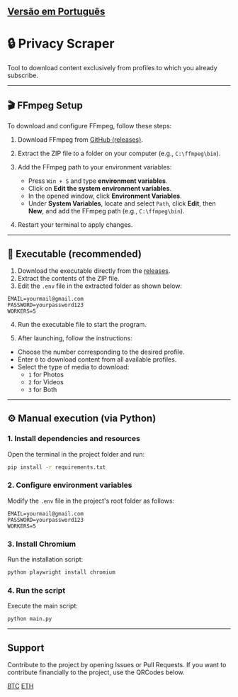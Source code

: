## [Versão em Português](https://github.com/justsadb000y/privacy-scraper/blob/main/README.md)

# 🔒 Privacy Scraper

Tool to download content exclusively from profiles to which you already subscribe.

---

## 🎬 FFmpeg Setup

To download and configure FFmpeg, follow these steps:

1. Download FFmpeg from [GitHub (releases)](https://github.com/BtbN/FFmpeg-Builds/releases).

2. Extract the ZIP file to a folder on your computer (e.g., `C:\ffmpeg\bin`).

3. Add the FFmpeg path to your environment variables:

   - Press `Win + S` and type **environment variables**.
   - Click on **Edit the system environment variables**.
   - In the opened window, click **Environment Variables**.
   - Under **System Variables**, locate and select `Path`, click **Edit**, then **New**, and add the FFmpeg path (e.g., `C:\ffmpeg\bin`).

4. Restart your terminal to apply changes.

---

## 🚀 Executable (recommended)

1. Download the executable directly from the [releases](https://github.com/justsadb000y/privacy-scraper/releases).
2. Extract the contents of the ZIP file.
3. Edit the `.env` file in the extracted folder as shown below:

```env
EMAIL=yourmail@gmail.com
PASSWORD=yourpassword123
WORKERS=5
```

4. Run the executable file to start the program.

5. After launching, follow the instructions:

- Choose the number corresponding to the desired profile.
- Enter `0` to download content from all available profiles.
- Select the type of media to download:
  - `1` for Photos
  - `2` for Videos
  - `3` for Both

---

## ⚙️ Manual execution (via Python)

### 1. Install dependencies and resources

Open the terminal in the project folder and run:

```bash
pip install -r requirements.txt
```

### 2. Configure environment variables

Modify the `.env` file in the project's root folder as follows:

```env
EMAIL=yourmail@gmail.com
PASSWORD=yourpassword123
WORKERS=5
```

### 3. Install Chromium

Run the installation script:

```bash
python playwright install chromium
```

### 4. Run the script

Execute the main script:

```bash
python main.py
```

---

## Support

Contribute to the project by opening Issues or Pull Requests. If you want to contribute financially to the project, use the QRCodes below.

[BTC](https://raw.githubusercontent.com/justsadb000y/privacy-scraper/blob/main/donate/btc)
[ETH](https://raw.githubusercontent.com/justsadb000y/privacy-scraper/blob/main/donate/eth)
